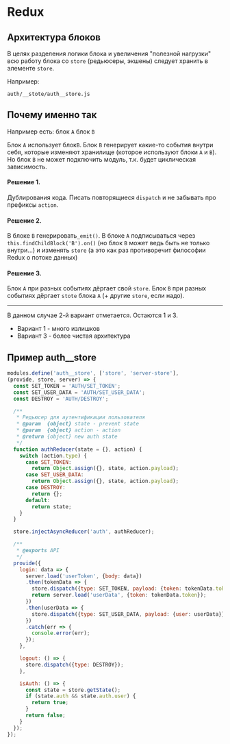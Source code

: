 # Redux

## Архитектура блоков

В целях разделения логики блока и увеличения "полезной нагрузки" всю работу блока со `store` (редьюсеры, экшены) следует хранить в элементе `store`.

Например:

`auth/__stote/auth__store.js`

## Почему именно так

Например есть:
блок `A`
блок `B`

Блок `A` использует блок`B`. Блок `B` генерирует какие-то события внутри себя, которые изменяют хранилище (которое используют блоки `A` и `B`). 
Но блок `B` не может подключить модуль, т.к. будет циклическая зависимость.

#### Решение 1. 

Дублирования кода. Писать повторящиеся `dispatch` и не забывать про префиксы `action`.

#### Решение 2. 

В блоке `B` генерировать`_emit()`. 
В блоке `A` подписываться через `this.findChildBlock('B').on()` (но блок `B` может ведь быть не только внутри...) и изменять `store` (а это как раз противоречит философии Redux о потоке данных)

#### Решение 3. 

Блок `A` при разных событиях дёргает свой `store`.
Блок `B` при разных событиях дёргает `stote` блока `А` (+ другие `store`, если надо).

---------------------

В данном случае 2-й вариант отметается. Остаются 1 и 3. 

- Вариант 1 - много излишков
- Вариант 3 - более чистая архитектура


## Пример auth__store

```js
modules.define('auth__store', ['store', 'server-store'],
(provide, store, server) => {
  const SET_TOKEN = 'AUTH/SET_TOKEN';
  const SET_USER_DATA = 'AUTH/SET_USER_DATA';
  const DESTROY = 'AUTH/DESTROY';

  /**
   * Редьюсер для аутентификации пользователя
   * @param  {object} state - prevent state
   * @param  {object} action - action
   * @return {object} new auth state
   */
  function authReducer(state = {}, action) {
    switch (action.type) {
      case SET_TOKEN:
        return Object.assign({}, state, action.payload);
      case SET_USER_DATA:
        return Object.assign({}, state, action.payload);
      case DESTROY:
        return {};
      default:
        return state;
    }
  }

  store.injectAsyncReducer('auth', authReducer);

  /**
   * @exports API
   */
  provide({
    login: data => {
      server.load('userToken', {body: data})
      .then(tokenData => {
        store.dispatch({type: SET_TOKEN, payload: {token: tokenData.token}});
        return server.load('userData', {token: tokenData.token});
      })
      .then(userData => {
        store.dispatch({type: SET_USER_DATA, payload: {user: userData}});
      })
      .catch(err => {
        console.error(err);
      });
    },

    logout: () => {
      store.dispatch({type: DESTROY});
    },

    isAuth: () => {
      const state = store.getState();
      if (state.auth && state.auth.user) {
        return true;
      }
      return false;
    }
  });
});

```
